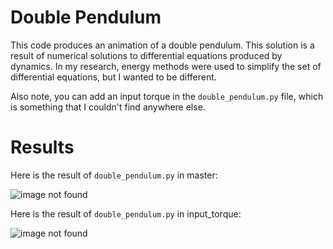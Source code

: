 # Double Pendulum
This code produces an animation of a double pendulum. This solution is a result of numerical solutions to differential
equations produced by dynamics. In my research, energy methods were used to simplify the set of differential equations, 
but I wanted to be different. 

Also note, you can add an input torque in the `double_pendulum.py` file, which is something that I couldn't find
anywhere else.

# Results
Here is the result of `double_pendulum.py` in master: 

![image not found](double_pendulum.gif)

Here is the result of `double_pendulum.py` in input_torque:

![image not found](double_pendulum_input_torque.gif)

